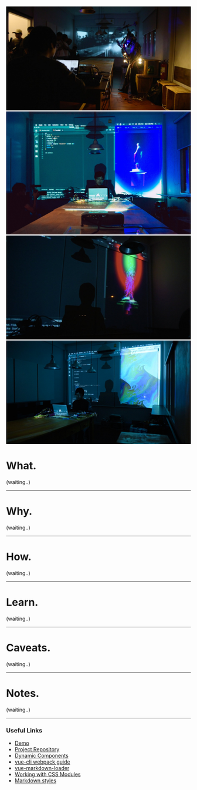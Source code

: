![home](../../assets/images/bkk-thru-poster/01.jpg)
![home](../../assets/images/bkk-thru-poster/02.jpg)
![home](../../assets/images/bkk-thru-poster/04.jpg)
![home](../../assets/images/bkk-thru-poster/05.jpg)



# What.

(waiting..)

------

# Why.

(waiting..)

------

# How.

(waiting..)

------
# Learn.

(waiting..)

------
# Caveats.
(waiting..)

------
# Notes.

(waiting..)

---


### Useful Links
- [Demo](https://vue-markdown-blog.netlify.com)
- [Project Repository](https://github.com/josephharveyangeles/vue-markdown-blog)
- [Dynamic Components](https://vuejs.org/v2/guide/components-dynamic-async.html#Async-Components)
- [vue-cli webpack guide](https://cli.vuejs.org/guide/webpack.html#simple-configuration)
- [vue-markdown-loader](https://github.com/QingWei-Li/vue-markdown-loader)
- [Working with CSS Modules](https://cli.vuejs.org/guide/css.html#postcss)
- [Markdown styles](http://markedstyle.com/styles)
